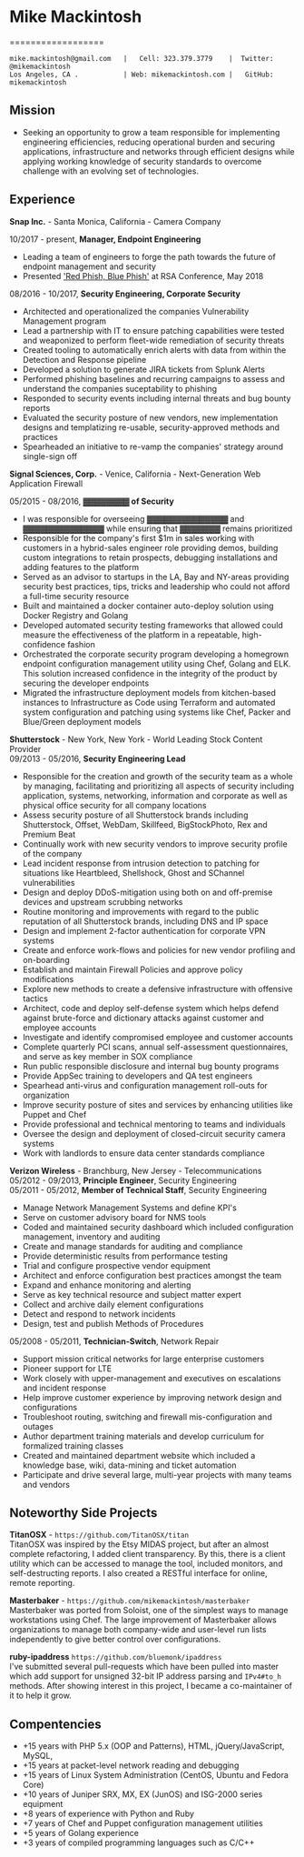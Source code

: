 # Mike Mackintosh
==================

    mike.mackintosh@gmail.com   |   Cell: 323.379.3779    |  Twitter: @mikemackintosh 
    Los Angeles, CA .           | Web: mikemackintosh.com |   GitHub: mikemackintosh

## Mission

  * Seeking an opportunity to grow a team responsible for implementing engineering efficiencies, reducing operational burden and securing applications, infrastructure and networks through efficient designs while applying working knowledge of security standards to overcome challenge with an evolving set of technologies.

## Experience
**Snap Inc.** - Santa Monica, California - Camera Company

10/2017 - present, **Manager, Endpoint Engineering**
  * Leading a team of engineers to forge the path towards the future of endpoint management and security
  * Presented ['Red Phish, Blue Phish'](https://www.rsaconference.com/videos/red-phish-blue-phish-a-new-approach-to-phishing-simulations) at RSA Conference, May 2018
  
08/2016 - 10/2017, **Security Engineering, Corporate Security**
  * Architected and operationalized the companies Vulnerability Management program
  * Lead a partnership with IT to ensure patching capabilities were tested and weaponized to perform fleet-wide remediation of security threats
  * Created tooling to automatically enrich alerts with data from within the Detection and Response pipeline
  * Developed a solution to generate JIRA tickets from Splunk Alerts
  * Performed phishing baselines and recurring campaigns to assess and understand the companies suceptability to phishing
  * Responded to security events including internal threats and bug bounty reports
  * Evaluated the security posture of new vendors, new implementation designs and templatizing re-usable, security-approved methods and practices
  * Spearheaded an initiative to re-vamp the companies' strategy around single-sign off

**Signal Sciences, Corp.** - Venice, California - Next-Generation Web Application Firewall

05/2015 - 08/2016, **▓▓▓▓▓▓▓▓ of Security**

  * I was responsible for overseeing ▓▓▓▓▓▓▓▓▓▓▓▓▓▓ and ▓▓▓▓▓▓▓▓▓▓▓▓▓▓ while ensuring that ▓▓▓▓▓▓▓ remains prioritized 
  * Responsible for the company's first $1m in sales working with customers in a hybrid-sales engineer role providing demos, building custom integrations to retain prospects, debugging installations and adding features to the platform
  * Served as an advisor to startups in the LA, Bay and NY-areas providing security best practices, tips, tricks and leadership who could not afford a full-time security resource
  * Built and maintained a docker container auto-deploy solution using Docker Registry and Golang
  * Developed automated security testing frameworks that allowed could measure the effectiveness of the platform in a repeatable, high-confidence fashion
  * Orchestrated the corporate security program developing a homegrown endpoint configuration management utility using Chef, Golang and ELK. This solution increased confidence in the integrity of the product by securing the developer endpoints
  * Migrated the infrastructure deployment models from kitchen-based instances to Infrastructure as Code using Terraform and automated system configuration and patching using systems like Chef, Packer and Blue/Green deployment models
 
 
**Shutterstock** - New York, New York - World Leading Stock Content Provider    
09/2013 - 05/2016,  **Security Engineering Lead**

 * Responsible for the creation and growth of the security team as a whole by managing, facilitating and prioritizing all aspects of security including application, systems, networking, information and corporate as well as physical office security for all company locations
 * Assess security posture of all Shutterstock brands including Shutterstock, Offset, WebDam, Skillfeed, BigStockPhoto, Rex and Premium Beat
 * Continually work with new security vendors to improve security profile of the company
 * Lead incident response from intrusion detection to patching for situations like Heartbleed, Shellshock, Ghost and SChannel vulnerabilities
 * Design and deploy DDoS-mitigation using both on and off-premise devices and upstream scrubbing networks
 * Routine monitoring and improvements with regard to the public reputation of all Shutterstock brands, including DNS and IP space
 * Design and implement 2-factor authentication for corporate VPN systems
 * Create and enforce work-flows and policies for new vendor profiling and on-boarding
 * Establish and maintain Firewall Policies and approve policy modifications
 * Explore new methods to create a defensive infrastructure with offensive tactics
 * Architect, code and deploy self-defense system which helps defend against brute-force and dictionary attacks against customer and employee accounts
 * Investigate and identify compromised employee and customer accounts
 * Complete quarterly PCI scans, annual self-assessment questionnaires, and serve as key member in SOX compliance
 * Run public responsible disclosure and internal bug bounty programs
 * Provide AppSec training to developers and QA test engineers
 * Spearhead anti-virus and configuration management roll-outs for organization
 * Improve security posture of sites and services by enhancing utilities like Puppet and Chef
 * Provide professional and technical mentoring to teams and individuals
 * Oversee the design and deployment of closed-circuit security camera systems
 * Work with landlords to ensure data center standards compliance


**Verizon Wireless** - Branchburg, New Jersey - Telecommunications    
05/2012 - 09/2013,  **Principle Engineer**, Security Engineering    
05/2011 - 05/2012,  **Member of Technical Staff**, Security Engineering

 * Manage Network Management Systems and define KPI's
 * Serve on customer advisory board for NMS tools
 * Coded and maintained security dashboard which included configuration management, inventory and auditing
 * Create and manage standards for auditing and compliance
 * Provide deterministic results from performance testing
 * Trial and configure prospective vendor equipment
 * Architect and enforce configuration best practices amongst the team
 * Expand and enhance monitoring and alerting
 * Serve as key technical resource and subject matter expert
 * Collect and archive daily element configurations
 * Detect and respond to network incidents
 * Design, test and publish Methods of Procedures

05/2008 - 05/2011,  **Technician-Switch**, Network Repair

  * Support mission critical networks for large enterprise customers
  * Pioneer support for LTE 
  * Work closely with upper-management and executives on escalations and incident response
  * Help improve customer experience by improving network design and configurations
  * Troubleshoot routing, switching and firewall mis-configuration and outages
  * Author department training materials and develop curriculum for formalized training classes
  * Created and maintained department website which included a knowledge base, wiki, data-mining and ticket automation
  * Participate and drive several large, multi-year projects with many teams and vendors


## Noteworthy Side Projects

**TitanOSX** - `https://github.com/TitanOSX/titan`  
TitanOSX was inspired by the Etsy MIDAS project, but after an almost complete refactoring, I added client transparency. By this, there is a client utility which can be accessed to manage the tool, included monitors, and self-destructing reports. I also created a RESTful interface for online, remote reporting.

**Masterbaker** - `https://github.com/mikemackintosh/masterbaker`  
Masterbaker was ported from Soloist, one of the simplest ways to manage workstations using Chef. The large improvement of Masterbaker allows organizations to manage both company-wide and user-level run lists independently to give better control over configurations.

**ruby-ipaddress** `https://github.com/bluemonk/ipaddress`    
I've submitted several pull-requests which have been pulled into master which add support for unsigned 32-bit IP address parsing and `IPv4#to_h` methods. After showing interest in this project, I became a co-maintainer of it to help it grow.

## Compentencies

 - +15 years with PHP 5.x (OOP and Patterns), HTML, jQuery/JavaScript, MySQL, 
 - +15 years at packet-level network reading and debugging
 - +15 years of Linux System Administration (CentOS, Ubuntu and Fedora Core)
 - +10 years of Juniper SRX, MX, EX (JunOS) and ISG-2000 series equipment
 - +8 years of experience with Python and Ruby
 - +7 years of Chef and Puppet configuration management utilities
 - +5 years of Golang experience
 - +3 years of compiled programming languages such as C/C++ 
